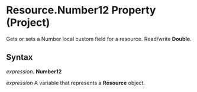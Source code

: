 
# Resource.Number12 Property (Project)

Gets or sets a Number local custom field for a resource. Read/write  **Double**.


## Syntax

 _expression_. **Number12**

 _expression_ A variable that represents a **Resource** object.

